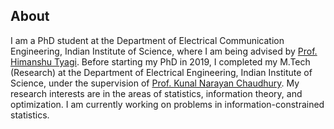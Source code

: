 ## About

I am a PhD student at the Department of Electrical Communication Engineering, Indian Institute of Science, where I am being advised by [Prof. Himanshu Tyagi](https://ece.iisc.ac.in/~htyagi/). Before starting my PhD in 2019, I completed my M.Tech (Research) at the Department of Electrical Engineering, Indian Institute of Science, under the supervision of [Prof. Kunal Narayan Chaudhury](https://sites.google.com/site/kunalnchaudhury/). My research interests are in the areas of statistics, information theory, and optimization. I am currently working on problems in information-constrained statistics.

